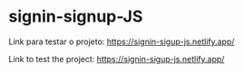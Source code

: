 # signin-signup-JS

Link para testar o projeto: https://signin-sigup-js.netlify.app/

Link to test the project: https://signin-sigup-js.netlify.app/
